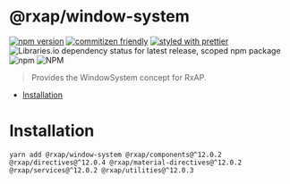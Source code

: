 @rxap/window-system
======

[![npm version](https://img.shields.io/npm/v/@rxap/window-system?style=flat-square)](https://www.npmjs.com/package/@rxap/window-system)
[![commitizen friendly](https://img.shields.io/badge/commitizen-friendly-brightgreen.svg?style=flat-square)](https://commitizen.github.io/cz-cli/)
[![styled with prettier](https://img.shields.io/badge/styled_with-prettier-ff69b4.svg?style=flat-square)](https://github.com/prettier/prettier)
![Libraries.io dependency status for latest release, scoped npm package](https://img.shields.io/librariesio/release/npm/@rxap/window-system)
![npm](https://img.shields.io/npm/dm/@rxap/window-system)
![NPM](https://img.shields.io/npm/l/@rxap/window-system)

> Provides the WindowSystem concept for RxAP.

- [Installation](#installation)

# Installation

```
yarn add @rxap/window-system @rxap/components@^12.0.2 @rxap/directives@^12.0.4 @rxap/material-directives@^12.0.2 @rxap/services@^12.0.2 @rxap/utilities@^12.0.3
```

